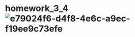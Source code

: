 # homework_3_4![e79024f6-d4f8-4e6c-a9ec-f19ee9c73efe](https://user-images.githubusercontent.com/118921019/227654094-471bbf9a-98f4-41db-8260-b7a83bb0b682.jpg)
